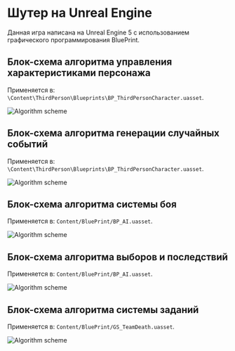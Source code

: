# Шутер на Unreal Engine

Данная игра написана на Unreal Engine 5 с использованием графического программирования BluePrint.

## Блок-схема алгоритма управления характеристиками персонажа

Применяется в: `\Content\ThirdPerson\Blueprints\BP_ThirdPersonCharacter.uasset`.

![Algorithm scheme](Shemes/Схемы-2.png)

## Блок-схема алгоритма генерации случайных событий

Применяется в: `\Content\ThirdPerson\Blueprints\BP_ThirdPersonCharacter.uasset`.

![Algorithm scheme](Shemes/Схемы-3.png)

## Блок-схема алгоритма системы боя

Применяется в: `Content/BluePrint/BP_AI.uasset`.

![Algorithm scheme](Shemes/Схемы-4.png)

## Блок-схема алгоритма выборов и последствий

Применяется в: `Content/BluePrint/BP_AI.uasset`.

![Algorithm scheme](Shemes/Схемы-5.png)

## Блок-схема алгоритма системы заданий

Применяется в: `Content/BluePrint/GS_TeamDeath.uasset`.

![Algorithm scheme](Shemes/Схемы-6.png)